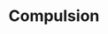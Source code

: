 ---
title: "Compulsion"
permalink: /spells/compulsion/
tags:
  - Spell
available_for:
  - Bard
level: "4th Level"
school: "Enchantment"
range: "30 ft"
comp:
  - V
  - S
duration: "Up to 1 minute"
concentration: true
attack: "WIS Save"
description: |
  Creatures of your choice that you can see within range and that can hear you must make a wisdom saving throw. A target automatically succeeds on this saving throw if it can't be charmed. On a failed save, a target is affected by this spell. Until the spell ends, you can use a bonus action on each of your turns to designate a direction that is horizontal to you. Each affected target must use as much of its movement as possible to move in that direction on its next turn. It can take any action before it moves. After moving in this way, it can make another Wisdom save to try to end the effect.

  A target isn't compelled to move into an obviously deadly hazard, such as a fire or a pit, but it will provoke opportunity attacks to move in the designated direction.
excerpt: "Creatures of your choice that you can see within range and that can hear you must make a wisdom saving throw."
source: "Basic Rules"
---